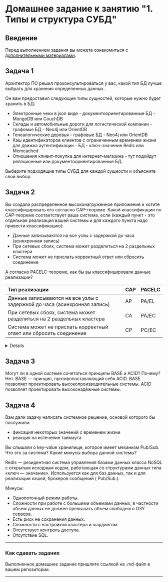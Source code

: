 # Домашнее задание к занятию "1. Типы и структура СУБД"

## Введение

Перед выполнением задания вы можете ознакомиться с 
[дополнительными материалами](https://github.com/netology-code/virt-homeworks/tree/virt-11/additional).

## Задача 1

Архитектор ПО решил проконсультироваться у вас, какой тип БД 
лучше выбрать для хранения определенных данных.

Он вам предоставил следующие типы сущностей, которые нужно будет хранить в БД:

- Электронные чеки в json виде - документоориентированные БД - MongoDB или CouchDB
- Склады и автомобильные дороги для логистической компании - графовые БД - Neo4j или OrientDB
- Генеалогические деревья - графовые БД - Neo4j или OrientDB
- Кэш идентификаторов клиентов с ограниченным временем жизни для движка аутентификации - БД - ключ-значение Redis или Memcached
- Отношения клиент-покупка для интернет-магазина - тут подойдут реляционные или документоориентированные БД.

Выберите подходящие типы СУБД для каждой сущности и объясните свой выбор.


## Задача 2

Вы создали распределенное высоконагруженное приложение и хотите классифицировать его согласно 
CAP-теореме. Какой классификации по CAP-теореме соответствует ваша система, если 
(каждый пункт - это отдельная реализация вашей системы и для каждого пункта надо привести классификацию):

- Данные записываются на все узлы с задержкой до часа (асинхронная запись)
- При сетевых сбоях, система может разделиться на 2 раздельных кластера
- Система может не прислать корректный ответ или сбросить соединение

А согласно PACELC-теореме, как бы вы классифицировали данные реализации?

| Тип реализации                                                            | CAP | PACELC |
|:--------------------------------------------------------------------------|-----|--------|
| Данные записываются на все узлы с задержкой до часа (асинхронная запись)  | AP  | PA/EL  |
| При сетевых сбоях, система может разделиться на 2 раздельных кластера     | CA  | PA/EC  |
| Система может не прислать корректный ответ или сбросить соединение        | CP  | PC/EC  |     

<details>

Добрый день!

Я бы расположил состояния таким образом:
AP - т.к. мы получаем данные и единственная проблема - это задержка.
(Return the most recent version of the data you have, which could be stale)

CA - если у нас произошёл развал на кластеры, то это точно не P.
Такая ситуация получается, когда данные во всех узлах кластера согласованы и доступны, но не устойчивы к разделению. Это означает, что реплики одной и той же информации, распределенные по разным серверам друг другу, не противоречат друг другу и любой запрос к распределённой системе завершается корректным откликом.
К сожалению, могу согласиться, что конкретно в этом пункте могут быть разночтения. Например, вполне возможно, что CAP-теорема тут может быть вообще "не применима". Напомню, что в ней говорится лишь о максимально возможном количестве состояний (два из трёх), но это не отрицает отсутствия двух или всех трёх свойств.

CP - есть проблемы с ответом, либо возникают ошибки
(Wait for a response from the partitioned node which could result in a timeout error)
https://robertgreiner.com/cap-theorem-revisited/
</details>

## Задача 3

Могут ли в одной системе сочетаться принципы BASE и ACID? Почему?
Нет. 
BASE — принцип, противопоставляющий себя ACID.
BASE позволяет проектировать высокопроизводительные системы.
ACID позволяет проектировать высоконадёжные системы.

## Задача 4

Вам дали задачу написать системное решение, основой которого бы послужили:

- фиксация некоторых значений с временем жизни
- реакция на истечение таймаута

Вы слышали о key-value хранилище, которое имеет механизм Pub/Sub. 
Что это за система? Какие минусы выбора данной системы?


Redis  — резидентная система управления базами данных класса NoSQL с открытым исходным кодом,
работающая со структурами данных типа «ключ — значение».
Используется как для баз данных, так и для реализации кэшей, брокеров сообщений ( Pub/Sub.).

Минусы:

- Однопоточный режим работы.
- Сложности при работе с большими объемами данных, в частности объем данных не должен превышать объем свободного ОЗУ сервера.
- Есть риск не сохранения данных.
- Сложности с настройкой кластера и шардингом.
- Отсутствует контроль доступа.
- Отсутствие SQL.

---

### Как cдавать задание

Выполненное домашнее задание пришлите ссылкой на .md-файл в вашем репозитории.

---

